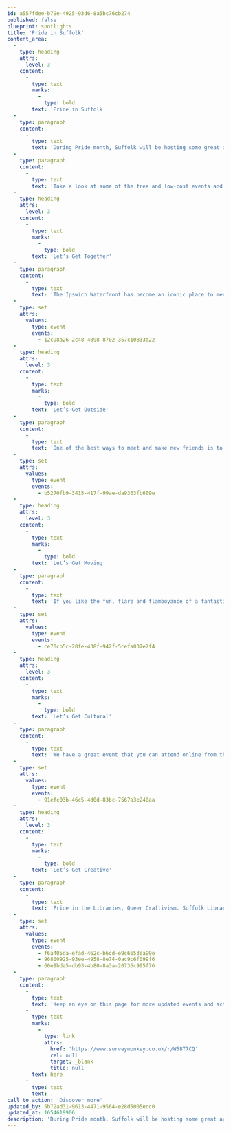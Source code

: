 ```yaml
---
id: a557fdee-b79e-4925-93d6-8a5bc76cb274
published: false
blueprint: spotlights
title: 'Pride in Suffolk'
content_area:
  -
    type: heading
    attrs:
      level: 3
    content:
      -
        type: text
        marks:
          -
            type: bold
        text: 'Pride in Suffolk'
  -
    type: paragraph
    content:
      -
        type: text
        text: 'During Pride month, Suffolk will be hosting some great activities and events for everyone to get involved in. From music to crafts, author talks and spoken word to marches, drag shows and a whole host of amazing and fun things to do, Suffolk really will be a great place to be to celebrate Pride and the LGBTQ+ community, together.'
  -
    type: paragraph
    content:
      -
        type: text
        text: 'Take a look at some of the free and low-cost events and activities below, that we have picked to share with you.'
  -
    type: heading
    attrs:
      level: 3
    content:
      -
        type: text
        marks:
          -
            type: bold
        text: 'Let’s Get Together'
  -
    type: paragraph
    content:
      -
        type: text
        text: 'The Ipswich Waterfront has become an iconic place to meet and enjoy a whole range of activities, events, shops, and places to eat and drink. This June, Suffolk Pride will be platforming a wide range of artists from Suffolk and nearby, which will include Drag, live music, panels, poetry and more, based at the Waterfront and other local venues.'
  -
    type: set
    attrs:
      values:
        type: event
        events:
          - 12c98a26-2c48-4098-8702-357c10833d22
  -
    type: heading
    attrs:
      level: 3
    content:
      -
        type: text
        marks:
          -
            type: bold
        text: 'Let’s Get Outside'
  -
    type: paragraph
    content:
      -
        type: text
        text: 'One of the best ways to meet and make new friends is to get outside and enjoy beautiful surroundings and it’s even better with your favourite things to eat and drink too. Bury St Edmunds are hosting a Pride Picnic for young people in a secret location. Book your ticket and find out where to meet and follow the flag.'
  -
    type: set
    attrs:
      values:
        type: event
        events:
          - b5270fb9-3415-417f-99ae-da9363fb609e
  -
    type: heading
    attrs:
      level: 3
    content:
      -
        type: text
        marks:
          -
            type: bold
        text: 'Let’s Get Moving'
  -
    type: paragraph
    content:
      -
        type: text
        text: 'If you like the fun, flare and flamboyance of a fantastic drag performance to get you up and moving to the music, then you need to head to Wiff Waff Bar and Grill for Drag Show! What better way to celebrate Suffolk Pride than with three incredibly talented and local stars who will bring all the fun and celebration of a festival in one evening.'
  -
    type: set
    attrs:
      values:
        type: event
        events:
          - ce70cb5c-20fe-438f-942f-5cefa037e2f4
  -
    type: heading
    attrs:
      level: 3
    content:
      -
        type: text
        marks:
          -
            type: bold
        text: 'Let’s Get Cultural'
  -
    type: paragraph
    content:
      -
        type: text
        text: 'We have a great event that you can attend online from the comfort of your own home, with a special talk to celebrate Pride month with Bestselling author, Lucy Holland. Lucy will be talking to us about her career so far and discussing her latest book, Sistersong and will also feature a Q & A from the audience.'
  -
    type: set
    attrs:
      values:
        type: event
        events:
          - 91efc03b-46c5-4d0d-83bc-7567a3e240aa
  -
    type: heading
    attrs:
      level: 3
    content:
      -
        type: text
        marks:
          -
            type: bold
        text: 'Let’s Get Creative'
  -
    type: paragraph
    content:
      -
        type: text
        text: 'Pride in the Libraries, Queer Craftivism. Suffolk Libraries will be hosting a series of in-library craftivism activities. Everyone is welcome to come along to any of the Queer Craftivism sessions where they make banners, posters, flags and more with all materials provided.'
  -
    type: set
    attrs:
      values:
        type: event
        events:
          - f6a405da-efad-462c-b6cd-e9c6653ea99e
          - 96800925-93ee-4958-8e74-0ac9c6f099f6
          - 60e9bda5-db93-4b80-8a3a-20736c995f76
  -
    type: paragraph
    content:
      -
        type: text
        text: 'Keep an eye on this page for more updated events and activities, as and when they happen. You can also tell us about events near you by clicking '
      -
        type: text
        marks:
          -
            type: link
            attrs:
              href: 'https://www.surveymonkey.co.uk/r/W58T7CQ'
              rel: null
              target: _blank
              title: null
        text: here
      -
        type: text
        text: .
call_to_action: 'Discover more'
updated_by: 5b72ad31-9613-4471-9564-e28d5005ecc0
updated_at: 1654619906
description: 'During Pride month, Suffolk will be hosting some great activities and events for everyone to get involved in. From music to crafts, author talks and spoken word to marches, drag shows and a whole host of amazing and fun things to do. Take a look at some of the free and low-cost events and activities that we have picked to share with you.'
---
```

